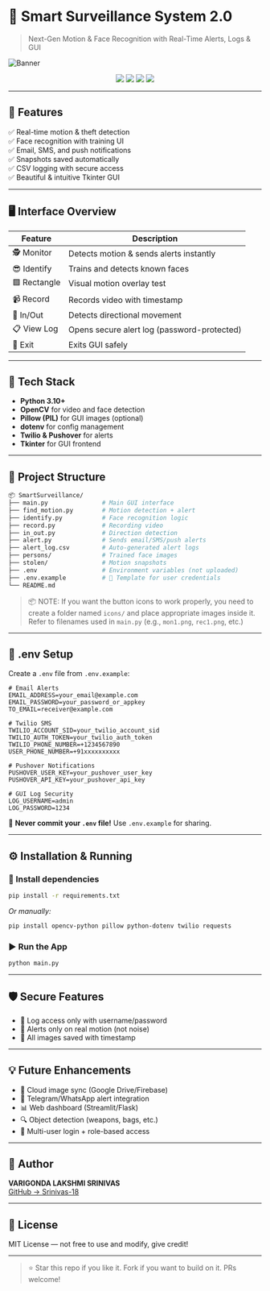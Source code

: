 # 🔐 Smart Surveillance System 2.0
> Next-Gen Motion & Face Recognition with Real-Time Alerts, Logs & GUI

![Banner](https://raw.githubusercontent.com/Srinivas-18/Smart-home-security-audit/main/screenshots/banner.png)

<div align="center">
  <img src="https://img.shields.io/badge/python-3.10%2B-blue.svg" />
  <img src="https://img.shields.io/badge/OpenCV-RealTime-green" />
  <img src="https://img.shields.io/badge/Security-Log%20Protected-critical" />
  <img src="https://img.shields.io/badge/Alerts-SMS%2FPush-blueviolet" />
</div>

---

## 🚀 Features

✅ Real-time motion & theft detection  
✅ Face recognition with training UI  
✅ Email, SMS, and push notifications  
✅ Snapshots saved automatically  
✅ CSV logging with secure access  
✅ Beautiful & intuitive Tkinter GUI  

---

## 🖥️ Interface Overview

| Feature        | Description                             |
|----------------|-----------------------------------------|
| 🕵️ Monitor      | Detects motion & sends alerts instantly |
| 😎 Identify     | Trains and detects known faces          |
| 🟩 Rectangle    | Visual motion overlay test              |
| 📹 Record       | Records video with timestamp            |
| 🔄 In/Out       | Detects directional movement            |
| 📋 View Log     | Opens secure alert log (password-protected) |
| 🚪 Exit         | Exits GUI safely                        |

---

## 🧪 Tech Stack
- **Python 3.10+**
- **OpenCV** for video and face detection
- **Pillow (PIL)** for GUI images (optional)
- **dotenv** for config management
- **Twilio & Pushover** for alerts
- **Tkinter** for GUI frontend

---

## 📁 Project Structure
```bash
📦 SmartSurveillance/
├── main.py               # Main GUI interface
├── find_motion.py        # Motion detection + alert
├── identify.py           # Face recognition logic
├── record.py             # Recording video
├── in_out.py             # Direction detection
├── alert.py              # Sends email/SMS/push alerts
├── alert_log.csv         # Auto-generated alert logs
├── persons/              # Trained face images
├── stolen/               # Motion snapshots
├── .env                  # Environment variables (not uploaded)
├── .env.example          # 🔐 Template for user credentials
└── README.md
```

> 📦 NOTE: If you want the button icons to work properly, you need to create a folder named `icons/` and place appropriate images inside it. Refer to filenames used in `main.py` (e.g., `mon1.png`, `rec1.png`, etc.)

---

## 🔐 .env Setup

Create a `.env` file from `.env.example`:

```env
# Email Alerts
EMAIL_ADDRESS=your_email@example.com
EMAIL_PASSWORD=your_password_or_appkey
TO_EMAIL=receiver@example.com

# Twilio SMS
TWILIO_ACCOUNT_SID=your_twilio_account_sid
TWILIO_AUTH_TOKEN=your_twilio_auth_token
TWILIO_PHONE_NUMBER=+1234567890
USER_PHONE_NUMBER=+91xxxxxxxxxx

# Pushover Notifications
PUSHOVER_USER_KEY=your_pushover_user_key
PUSHOVER_API_KEY=your_pushover_api_key

# GUI Log Security
LOG_USERNAME=admin
LOG_PASSWORD=1234
```

📌 **Never commit your `.env` file!** Use `.env.example` for sharing.

---

## ⚙️ Installation & Running

### 🔧 Install dependencies
```bash
pip install -r requirements.txt
```
_Or manually:_
```bash
pip install opencv-python pillow python-dotenv twilio requests
```

### ▶️ Run the App
```bash
python main.py
```

---

## 🛡️ Secure Features
- 🔑 Log access only with username/password
- 🚨 Alerts only on real motion (not noise)
- 💾 All images saved with timestamp

---

## 💡 Future Enhancements
- 🔁 Cloud image sync (Google Drive/Firebase)
- 📱 Telegram/WhatsApp alert integration
- 📊 Web dashboard (Streamlit/Flask)
- 🔍 Object detection (weapons, bags, etc.)
- 👥 Multi-user login + role-based access

---

## 🙌 Author
**VARIGONDA LAKSHMI SRINIVAS**  
[GitHub → Srinivas-18](https://github.com/Srinivas-18)

---

## 📄 License
MIT License — not free to use and modify, give credit!

---

> ⭐ Star this repo if you like it. Fork if you want to build on it. PRs welcome!

